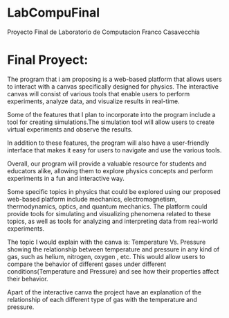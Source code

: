 # LabCompuFinal
Proyecto Final de Laboratorio de Computacion
Franco Casavecchia

# Final Proyect:

The program that i am proposing is a web-based platform that allows users to interact with a canvas specifically designed for physics. The interactive canvas will consist of various tools that enable users to perform experiments, analyze data, and visualize results in real-time.

Some of the features that I plan to incorporate into the program include a tool for creating simulations.The simulation tool will allow users to create virtual experiments and observe the results.

In addition to these features, the program will also have a user-friendly interface that makes it easy for users to navigate and use the various tools. 

Overall, our program will provide a valuable resource for students and educators alike, allowing them to explore physics concepts and perform experiments in a fun and interactive way. 

Some specific topics in physics that could be explored using our proposed web-based platform include mechanics, electromagnetism, thermodynamics, optics, and quantum mechanics. The platform could provide tools for simulating and visualizing phenomena related to these topics, as well as tools for analyzing and interpreting data from real-world experiments.

The topic I would explain with the canva is:
    Temperature Vs. Pressure showing the relationship between temperature and pressure in any kind of gas, such as helium, nitrogen, oxygen , etc. This would allow users to compare the behavior of different gases under different conditions(Temperature and Pressure) and see how their properties affect their behavior.
    
Apart of the interactive canva the project have an explanation of the relationship of each different type of gas with the temperature and pressure.
